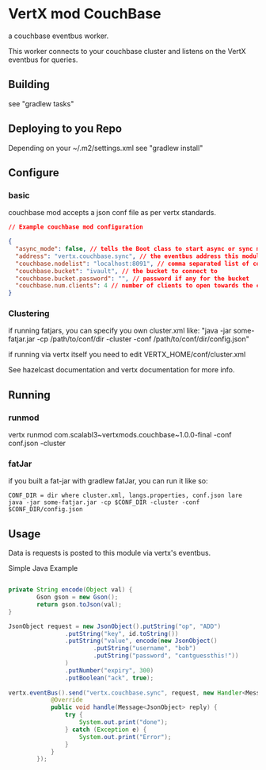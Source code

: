 # VertX mod CouchBase

a couchbase eventbus worker.

This worker connects to your couchbase cluster and listens on the VertX eventbus for queries.

## Building
see "gradlew tasks"

## Deploying to you Repo
Depending on your ~/.m2/settings.xml
see "gradlew install"

## Configure
### basic
couchbase mod accepts a json conf file as per vertx standards. 

```json
// Example couchbase mod configuration

{
  "async_mode": false, // tells the Boot class to start async or sync mode
  "address": "vertx.couchbase.sync", // the eventbus address this module listens on
  "couchbase.nodelist": "localhost:8091", // comma separated list of couchbase nodes
  "couchbase.bucket": "ivault", // the bucket to connect to
  "couchbase.bucket.password": "", // password if any for the bucket
  "couchbase.num.clients": 4 // number of clients to open towards the couch instances
}
```

### Clustering
if running fatjars, you can specify you own cluster.xml like:
"java -jar some-fatjar.jar -cp /path/to/conf/dir -cluster -conf /path/to/conf/dir/config.json"

if running via vertx itself you need to edit VERTX_HOME/conf/cluster.xml

See hazelcast documentation and vertx documentation for more info.


## Running
### runmod
vertx runmod com.scalabl3~vertxmods.couchbase~1.0.0-final -conf conf.json -cluster

### fatJar
if you built a fat-jar with gradlew fatJar, you can run it like so:
```
CONF_DIR = dir where cluster.xml, langs.properties, conf.json lare
java -jar some-fatjar.jar -cp $CONF_DIR -cluster -conf $CONF_DIR/config.json
```

## Usage
Data is requests is posted to this module via vertx's eventbus.

Simple Java Example
```java

private String encode(Object val) {
        Gson gson = new Gson();
        return gson.toJson(val);
}

JsonObject request = new JsonObject().putString("op", "ADD")
                .putString("key", id.toString())
                .putString("value", encode(new JsonObject()
                        .putString("username", "bob")
                        .putString("password", "cantguessthis!"))
                )
                .putNumber("expiry", 300)
                .putBoolean("ack", true);
                
vertx.eventBus().send("vertx.couchbase.sync", request, new Handler<Message<JsonObject>>() {
            @Override
            public void handle(Message<JsonObject> reply) {
                try {
                    System.out.print("done");
                } catch (Exception e) {
                    System.out.print("Error");
                }
            }
        });

```